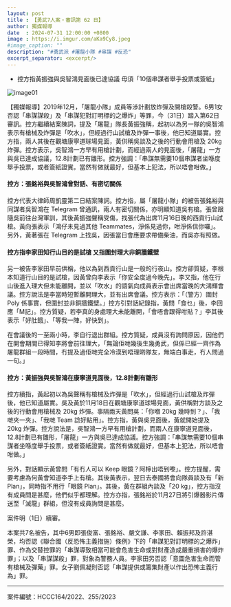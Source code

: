 ```yaml
---
layout: post
title : 【勇武7人案・審訊第 62 日】
author: 獨媒報導
date  : 2024-07-31 12:00:00 +0800
image : https://i.imgur.com/aKa9Cy8.jpeg
#image_caption: ""
description: "#勇武派 #屠龍小隊 #串謀 #反恐"
excerpt_separator: <excerpt/>
---
```


- 控方指黃振強與吳智鴻見面後已達協議 毋須「10個串謀者舉手投票或簽紙」

<excerpt/>

![image01](https://i.imgur.com/pTTkkjG.png)

【獨媒報導】2019年12月，「屠龍小隊」成員等涉計劃放炸彈及開槍殺警。6男1女否認「串謀謀殺」及「串謀犯對訂明標的之爆炸」等罪，今（31日）踏入第62日審訊。控方繼續結案陳詞，提及「屠龍」隊長黃振強稱，起初以為另一隊的吳智鴻表示有槍械及炸彈是「吹水」，但經過行山試槍及炸彈一事後，他已知道屬實。控方指，兩人其後在觀塘康寧道球場見面，黃供稱吳談及之後的行動會用槍及 20kg 炸彈。控方表示，吳智鴻一方早有用槍計劃，而經過兩人的見面後，「屠龍」一方與吳已達成協議，12.8計劃已有雛形。控方強調：「串謀無需要10個串謀者坐喺度舉手投票，或者簽紙證實。當然有做就最好，但基本上犯法，所以唔會咁做。」

#### 控方：張銘裕與吳智鴻曾對話、有密切關係

控方代表大律師周凱靈第二日結案陳詞。控方指，屬「屠龍小隊」的被告張銘裕與同謀者吳智鴻在 Telegram 曾通訊，兩人有密切關係，亦明顯知道吳有槍。張曾跟隨吳前往台灣軍訓，其後黃振強聲稱受傷，找張代為出席11月16日晚的西貢行山試槍。黃向張表示「鴻仔未見過其他 Teammates，淨係見過你，咁淨係信你囉」。另外，黃著張在 Telegram 上找吳，因張當日會應要求帶備柴油，而吳亦有照做。

#### 控方指李家田知行山目的是試槍 又指圍封理大非銅牆鐵壁

另一被告李家田早前供稱，他以為到西貢行山是一般的行夜山。控方卻質疑，李根本知道行山目的是試槍，因黃曾向李表示「你安全度過今晚先」。李又指，他在行山後進入理大但未能離開，並以「吹水」的語氣向成員表示會出席當晚的大鴻輝會議。控方說法是李當時短暫離開理大，並有出席會議。控方表示：「（警方）圍封 Poly 係事實，但圍封並非銅牆鐵壁。」控方引對話紀錄指，黃問「食乜」後，李回應「M記」。控方質疑，若李真的身處理大未能離開，「會唔會跟得咁貼？」李其後表示「好肚餓」、「等我一陣，好快到」。

在會議後的一至兩小時，李自行退出群組。控方質疑，成員沒有詢問原因，因他們在開會期間已得知李將會前往理大，「無論佢哋幾後生幾勇武，但係已經一齊作為屠龍群組一段時間，冇提及過佢哋完全冷漠到唔理啲隊友，無端白事走，冇人問過一句。」

#### 控方：黃振強與吳智鴻在康寧道見面後，12.8計劃有雛形

控方續指，黃起初以為吳聲稱有槍械及炸彈是「吹水」，但經過行山試槍及炸彈後，他已知道屬實。吳及黃於11月18日在觀塘康寧道球場見面，黃供稱對方談及之後的行動會用槍械及 20kg 炸彈。事隔兩天黃問吳：「你嗰 20kg 幾時到？」、「我哋夾一夾」、「我哋 Team 諗好點用」。控方指，黃與吳見面後，黃就開始提及 20kg 炸彈。控方說法是，吳智鴻一方早有用槍計劃，而兩人在康寧道見面後，12.8計劃已有雛形，「屠龍」一方與吳已達成協議。控方強調：「串謀無需要10個串謀者坐喺度舉手投票，或者簽紙證實。當然有做就最好，但基本上犯法，所以唔會咁做。」

另外，對話顯示黃曾問「有冇人可以 Keep 眼鏡？阿檸出唔到嚟」。控方提醒，需要考慮為何黃會知道李手上有槍。其後黃表示，翌日去泰國將會向隊員談及有「新 Plan」，同時指不用行「眼鏡 Plan」。其後，黃在群組內談及「20 kg」，控方指沒有成員問是甚麼，他們似乎都理解。控方亦指，張銘裕於11月27日將引爆器影片傳送至「滅龍」群組，但沒有成員詢問是甚麼。

案件明（1日）續審。

本案共7名被告，其中6男即張俊富、張銘裕、嚴文謙、李家田、賴振邦及許湛榮，均否認《聯合國（反恐怖主義措施）條例》下的「串謀犯對訂明標的之爆炸」罪、作為交替控罪的「串謀導致相當可能會危害生命或對財產造成嚴重損害的爆炸罪」；以及「串謀謀殺」罪，對象為警務人員。李家田另否認「意圖危害生命而管有槍械及彈藥」罪。女子劉佩凝則否認「串謀提供或籌集財產以作出恐怖主義行為」罪。

---

案件編號：HCCC164/2022、255/2023
